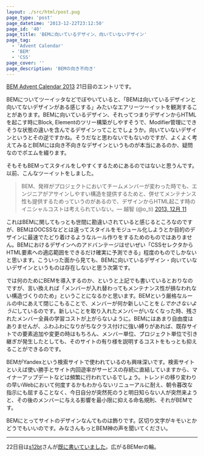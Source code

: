 ```yaml
---
layout: ./src/html/post.pug
page_type: 'post'
page_datetime: '2013-12-22T23:12:50'
page_id: '40'
page_title: 'BEMに向いているデザイン、向いていないデザイン'
page_tag:
  - 'Advent Calendar'
  - 'BEM'
  - 'CSS'
page_cover: ''
page_description: 'BEMの向き不向き'
---
```

[BEM Advent Calendar 2013](http://www.adventar.org/calendars/61) 21日目のエントリです。

BEMについてツーイッタなどでぼやいていると、「BEMは向いているデザインと向いてないデザインがある感じする」みたいなエアリーツーイットを観測することがあります。BEMに向いているデザイン、それってつまりデザインからHTMLを起こす時にBlock, Elementのツリー構築がしやすそうで、Modifier管理にできそうな状態の違いを含んでるデザインってことでしょうか。向いていないデザインというとその逆ですかね。そうだなと思わないでもないのですが、よくよく考えてみるとBEMには向き不向きなデザインというものが本当にあるのか、疑問なのでポエムを綴ります。

そもそもBEMってスタイルをしやすくするためにあるのではないと思うんです。以前、こんなツーイットをしました。

<blockquote class="twitter-tweet" lang="ja">BEM、発祥がプロジェクトにおいてチームメンバーが変わった時でも、エンジニアがアサインしやすい構造を提供するためと、併せてメンテナンス性も提供するためっていうのがあるので、デザインからHTML起こす時のイニシャルコストは考えられていない。&mdash; 越智 (@o_ti) <a href="https://twitter.com/o_ti/statuses/410800531091640320">2013, 12月 11</a></blockquote>
<script async src="//platform.twitter.com/widgets.js" charset="utf-8"></script>

これはBEMに関してもっとも世間に勘違いされていると感じるところなのですが、BEMはOOCSSなどとは違ってスタイルをモジュール化しようとか目的のデザインに最速でたどり着けるようなルール作りをするためのものではありません。BEMにおけるデザインへのアドバンテージはせいぜい「CSSセレクタからHTML要素への適応範囲をできるだけ確実に予測できる」程度のものでしかないと思います。こういった面から見ても、BEMに向いているデザイン・向いていないデザインというものは存在しないと思う次第です。

では何のためにBEMを導入するのか、というと上記でも書いているとおりなのですが、言い換えれば「メンバーが入れ替わってもメンテナンス性が損なわれない構造づくりのため」ということになるかと思います。BEMという厳格なルールの中にあえて閉じこもることで、メンバーが何か新しいことを*しでかさないように*しているのです。新しいことを取り入れたメンバーがいなくなった時、残されたメンバー全員の学習コストが上がらないように。BEMにはあまり自由度はありませんが、ふわふわになりがちなクラス付けに強い縛りがあれば、既存サイトでの要素追加や変更の時はもちろん、メンバー単位、プロジェクト単位で引き継ぎが発生したとしても、そのサイトの有り様を説明するコストをもっとも抑えることができるのです。

BEMがYandexという検索サイトで使われているのも興味深いです。検索サイトといえば使い勝手とサイト内回遊率がサービスの存続に直結していますから、マイナーアップデートなどは頻繁に行われているでしょう。トレンドの移り変わりの早いWebにおいて何度するかもわからないリニューアルに耐え、朝令暮改な指示にも屈することなく、今日自分が突然死のうと明日知らない人が突然来ようと、その後のメンバーに与える影響を最小限に抑える命名規則、それがBEMです。

BEMにとってサイトのデザインなんてものは飾りです。区切り文字がキモいとかどうでもいいのです。みなさんもっとBEM神の声を聞いてください。

---

22日目は[s12bt](http://www.adventar.org/users/1640)さんが[既に書いていました](http://blog.obentoba.co/entry/2013/12/22/bem)。広がるBEMerの輪。
